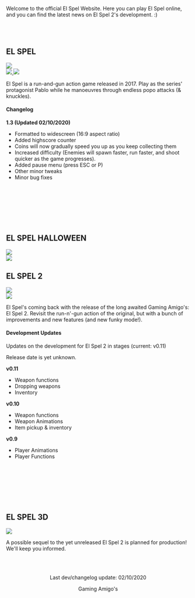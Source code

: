 Welcome to the official El Spel Website. Here you can play El Spel online, and you can find the latest news on El Spel 2's development. :)             
<br>
<br>
<br>

## EL SPEL 
<a align="center" href="https://elspel.github.io/1/">
   <img src="https://i.imgur.com/xGS947m.png">
</a>
<br>
<a align="center" href="https://elspel.github.io/1/">
   <img src="https://imgur.com/vqc9PYi.png">
</a>
<a align="center" href="https://elspel.github.io/mobile/">
   <img src="https://imgur.com/TZzlKNg.png">
</a>


El Spel is a run-and-gun action game released in 2017. Play as the series' protagonist Pablo while he manoeuvres through endless popo attacks (& knuckles).
<br>
#### Changelog
**1.3  (Updated 02/10/2020)**

- Formatted to widescreen (16:9 aspect ratio)
- Added highscore counter
- Coins will now gradually speed you up as you keep collecting them
- Increased difficulty (Enemies will spawn faster, run faster, and shoot quicker as the game progresses).
- Added pause menu (press ESC or P)
- Other minor tweaks
- Minor bug fixes

<br>
<br>
<br>
<br>
<br>
<br>

## EL SPEL HALLOWEEN
<a align="center">
   <img src="https://imgur.com/IBxbRTW.png">
</a>
<br>
<a align="center">
   <img src="https://imgur.com/oWo9pqs.png">
</a>



## EL SPEL 2
<a align="center">
   <img src="https://imgur.com/S9YdleY.png">
</a>
<br>
<a align="center">
   <img src="https://imgur.com/oWo9pqs.png">
</a>

El Spel's coming back with the release of the long awaited Gaming Amigo's: El Spel 2. Revisit the run-n'-gun action of the original, but with a bunch of improvements and new features (and new funky mode!).

#### Development Updates
Updates on the development for El Spel 2 in stages (current: v0.11)

Release date is yet unknown.

**v0.11**
- Weapon functions
- Dropping weapons
- Inventory

**v0.10**
- Weapon functions
- Weapon Animations
- Item pickup & inventory

**v0.9**
- Player Animations
- Player Functions

<br>
<br>
<br>
<br>
<br>
<br>

## EL SPEL 3D
<a align="center">
   <img src="https://imgur.com/oWo9pqs.png">
</a>

A possible sequel to the yet unreleased El Spel 2 is planned for production! We'll keep you informed.

<br>
<br>

<p align="center">
Last dev/changelog update: 02/10/2020
</p>

<p align="center">
Gaming Amigo's
</p>

